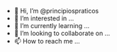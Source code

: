 - 👋 Hi, I’m @principiospraticos
- 👀 I’m interested in …
- 🌱 I’m currently learning …
- 💞️ I’m looking to collaborate on …
- 📫 How to reach me …

<!---
principiospraticos/principiospraticos is a ✨ special ✨ repository because its `README.md` (this file) appears on your GitHub profile.
You can click the Preview link to take a look at your changes.
--->
